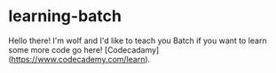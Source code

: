 # learning-batch
Hello there! I'm wolf and I'd like to teach you Batch if you want to learn some more code go here! [Codecadamy] (https://www.codecademy.com/learn).
